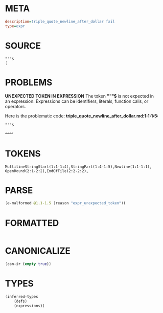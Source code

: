 # META
~~~ini
description=triple_quote_newline_after_dollar fail
type=expr
~~~
# SOURCE
~~~roc
"""$
(
~~~
# PROBLEMS
**UNEXPECTED TOKEN IN EXPRESSION**
The token **"""$** is not expected in an expression.
Expressions can be identifiers, literals, function calls, or operators.

Here is the problematic code:
**triple_quote_newline_after_dollar.md:1:1:1:5:**
```roc
"""$
```
^^^^


# TOKENS
~~~zig
MultilineStringStart(1:1-1:4),StringPart(1:4-1:5),Newline(1:1-1:1),
OpenRound(2:1-2:2),EndOfFile(2:2-2:2),
~~~
# PARSE
~~~clojure
(e-malformed @1.1-1.5 (reason "expr_unexpected_token"))
~~~
# FORMATTED
~~~roc

~~~
# CANONICALIZE
~~~clojure
(can-ir (empty true))
~~~
# TYPES
~~~clojure
(inferred-types
	(defs)
	(expressions))
~~~
